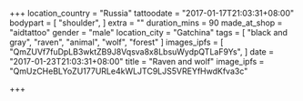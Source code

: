 +++
location_country = "Russia"
tattoodate = "2017-01-17T21:03:31+08:00"
bodypart = [
  "shoulder",
]
extra = ""
duration_mins = 90
made_at_shop = "aidtattoo"
gender = "male"
location_city = "Gatchina"
tags = [
  "black and gray",
  "raven",
  "animal",
  "wolf",
  "forest"
]
images_ipfs = [
  "QmZUVf7fuDpLB3wktZB9J8Vqsva8x8LbsuWydpQTLaF9Ys",
]
date = "2017-01-23T21:03:31+08:00"
title = "Raven and wolf"
image_ipfs = "QmUzCHeBLYoZU177URLe4kWLJTC9LJS5VREYfHwdKfva3c"

+++

